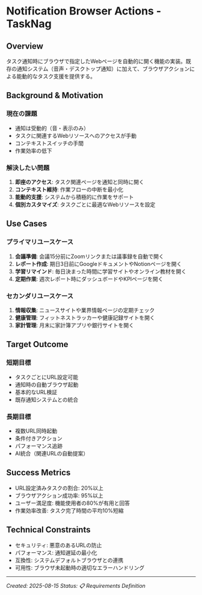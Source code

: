 # Notification Browser Actions - TaskNag

## Overview
タスク通知時にブラウザで指定したWebページを自動的に開く機能の実装。既存の通知システム（音声・デスクトップ通知）に加えて、ブラウザアクションによる能動的なタスク支援を提供する。

## Background & Motivation

### 現在の課題
- 通知は受動的（音・表示のみ）
- タスクに関連するWebリソースへのアクセスが手動
- コンテキストスイッチの手間
- 作業効率の低下

### 解決したい問題
1. **即座のアクセス**: タスク関連ページを通知と同時に開く
2. **コンテキスト維持**: 作業フローの中断を最小化
3. **能動的支援**: システムから積極的に作業をサポート
4. **個別カスタマイズ**: タスクごとに最適なWebリソースを設定

## Use Cases

### プライマリユースケース
1. **会議準備**: 会議15分前にZoomリンクまたは議事録を自動で開く
2. **レポート作成**: 期日3日前にGoogleドキュメントやNotionページを開く
3. **学習リマインド**: 毎日決まった時間に学習サイトやオンライン教材を開く
4. **定期作業**: 週次レポート時にダッシュボードやKPIページを開く

### セカンダリユースケース
1. **情報収集**: ニュースサイトや業界情報ページの定期チェック
2. **健康管理**: フィットネストラッカーや健康記録サイトを開く
3. **家計管理**: 月末に家計簿アプリや銀行サイトを開く

## Target Outcome

### 短期目標
- タスクごとにURL設定可能
- 通知時の自動ブラウザ起動
- 基本的なURL検証
- 既存通知システムとの統合

### 長期目標
- 複数URL同時起動
- 条件付きアクション
- パフォーマンス追跡
- AI統合（関連URLの自動提案）

## Success Metrics
- URL設定済みタスクの割合: 20%以上
- ブラウザアクション成功率: 95%以上
- ユーザー満足度: 機能使用者の80%が有用と回答
- 作業効率改善: タスク完了時間の平均10%短縮

## Technical Constraints
- セキュリティ: 悪意のあるURLの防止
- パフォーマンス: 通知遅延の最小化
- 互換性: システムデフォルトブラウザとの連携
- 可用性: ブラウザ未起動時の適切なエラーハンドリング

---
*Created: 2025-08-15*
*Status: 📋 Requirements Definition*